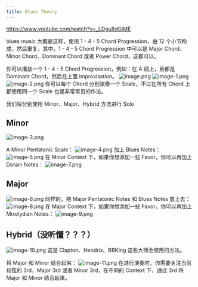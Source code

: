 ```yaml
---
title: Blues Theory
---
```


https://www.youtube.com/watch?v=_LDgu8dGiME

blues music 大概是这样，使用 1 - 4 - 5 Chord Progression，由 12 个小节构成，然后重复。其中，1 - 4 - 5 Chord Progression 中可以是 Major Chord、Minor Chord、Dominant Chord 或者 Power Chord，这都可以。

你可以播放一个 1 - 4 - 5 Chord Progression，例如：在 A 调上，且都是 Dominant Chord，然后在上面 improvisation。
![image.png](/images/Pub_Note_BluesTheory/image.png)
![image-1.png](/images/Pub_Note_BluesTheory/image-1.png)
![image-2.png](/images/Pub_Note_BluesTheory/image-2.png)
你可以每个 Chord 分别演奏一个 Scale，不过在所有 Chord 上都使用同一个 Scale 也是非常常见的作法。

我们将分别使用 Minor、Major、Hybrid 方法进行 Solo

## Minor

![image-3.png](/images/Pub_Note_BluesTheory/image-3.png)

A Minor Pentatonic Scale：
![image-4.png](/images/Pub_Note_BluesTheory/image-4.png)
加上 Blues Notes：
![image-5.png](/images/Pub_Note_BluesTheory/image-5.png)
在 Minor Context 下，如果你想添加一些 Favor，你可以再加上 Dorain Notes：
![image-7.png](/images/Pub_Note_BluesTheory/image-7.png)

## Major

![image-6.png](/images/Pub_Note_BluesTheory/image-6.png)
同样的，把 Major Pentatonic Notes 和 Blues Notes 放上去：
![image-8.png](/images/Pub_Note_BluesTheory/image-8.png)
在 Major Context 下，如果你想添加一些 Favor，你可以再加上 Mixolydian Notes：
![image-9.png](/images/Pub_Note_BluesTheory/image-9.png)

## Hybrid（没听懂？？？）

![image-10.png](/images/Pub_Note_BluesTheory/image-10.png)
这是 Clapton、Hendrix、BBKing 这些大师会使用的方法。

将 Major 和 Minor 结合起来：
![image-11.png](/images/Pub_Note_BluesTheory/image-11.png)
在进行演奏时，你需要关注当前和弦的 3rd，Major 3rd 或者 Minor 3rd，在不同的 Context 下，通过 3rd 将 Major 和 Minor 结合起来。
